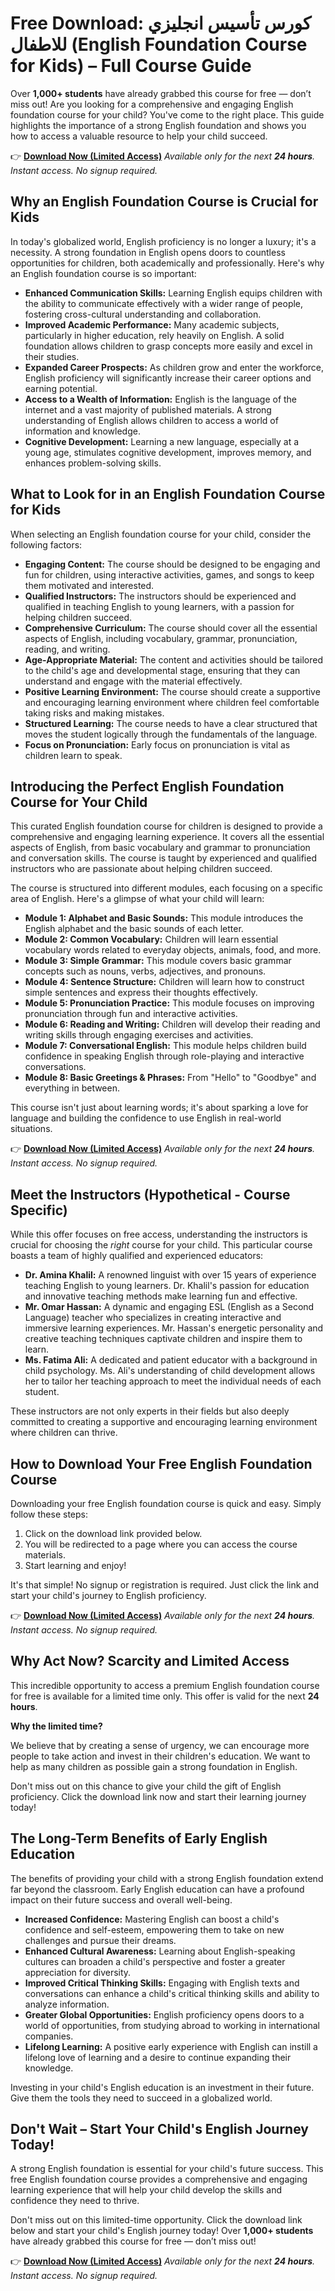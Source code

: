 # Free Download: كورس تأسيس انجليزي للاطفال (English Foundation Course for Kids) – Full Course Guide

Over **1,000+ students** have already grabbed this course for free — don’t miss out! Are you looking for a comprehensive and engaging English foundation course for your child? You've come to the right place. This guide highlights the importance of a strong English foundation and shows you how to access a valuable resource to help your child succeed.

👉 [**Download Now (Limited Access)**](https://udemywork.com/kurs-tasis-injlizi-lilatfal)
_Available only for the next **24 hours**. Instant access. No signup required._

## Why an English Foundation Course is Crucial for Kids

In today's globalized world, English proficiency is no longer a luxury; it's a necessity. A strong foundation in English opens doors to countless opportunities for children, both academically and professionally. Here's why an English foundation course is so important:

*   **Enhanced Communication Skills:** Learning English equips children with the ability to communicate effectively with a wider range of people, fostering cross-cultural understanding and collaboration.
*   **Improved Academic Performance:** Many academic subjects, particularly in higher education, rely heavily on English. A solid foundation allows children to grasp concepts more easily and excel in their studies.
*   **Expanded Career Prospects:** As children grow and enter the workforce, English proficiency will significantly increase their career options and earning potential.
*   **Access to a Wealth of Information:** English is the language of the internet and a vast majority of published materials. A strong understanding of English allows children to access a world of information and knowledge.
*   **Cognitive Development:** Learning a new language, especially at a young age, stimulates cognitive development, improves memory, and enhances problem-solving skills.

## What to Look for in an English Foundation Course for Kids

When selecting an English foundation course for your child, consider the following factors:

*   **Engaging Content:** The course should be designed to be engaging and fun for children, using interactive activities, games, and songs to keep them motivated and interested.
*   **Qualified Instructors:** The instructors should be experienced and qualified in teaching English to young learners, with a passion for helping children succeed.
*   **Comprehensive Curriculum:** The course should cover all the essential aspects of English, including vocabulary, grammar, pronunciation, reading, and writing.
*   **Age-Appropriate Material:** The content and activities should be tailored to the child's age and developmental stage, ensuring that they can understand and engage with the material effectively.
*   **Positive Learning Environment:** The course should create a supportive and encouraging learning environment where children feel comfortable taking risks and making mistakes.
*   **Structured Learning:** The course needs to have a clear structured that moves the student logically through the fundamentals of the language.
*   **Focus on Pronunciation:** Early focus on pronunciation is vital as children learn to speak.

## Introducing the Perfect English Foundation Course for Your Child

This curated English foundation course for children is designed to provide a comprehensive and engaging learning experience. It covers all the essential aspects of English, from basic vocabulary and grammar to pronunciation and conversation skills. The course is taught by experienced and qualified instructors who are passionate about helping children succeed.

The course is structured into different modules, each focusing on a specific area of English. Here's a glimpse of what your child will learn:

*   **Module 1: Alphabet and Basic Sounds:** This module introduces the English alphabet and the basic sounds of each letter.
*   **Module 2: Common Vocabulary:** Children will learn essential vocabulary words related to everyday objects, animals, food, and more.
*   **Module 3: Simple Grammar:** This module covers basic grammar concepts such as nouns, verbs, adjectives, and pronouns.
*   **Module 4: Sentence Structure:** Children will learn how to construct simple sentences and express their thoughts effectively.
*   **Module 5: Pronunciation Practice:** This module focuses on improving pronunciation through fun and interactive activities.
*   **Module 6: Reading and Writing:** Children will develop their reading and writing skills through engaging exercises and activities.
*   **Module 7: Conversational English:** This module helps children build confidence in speaking English through role-playing and interactive conversations.
*   **Module 8: Basic Greetings & Phrases:** From "Hello" to "Goodbye" and everything in between.

This course isn't just about learning words; it's about sparking a love for language and building the confidence to use English in real-world situations.

👉 [**Download Now (Limited Access)**](https://udemywork.com/kurs-tasis-injlizi-lilatfal)
_Available only for the next **24 hours**. Instant access. No signup required._

## Meet the Instructors (Hypothetical - Course Specific)

While this offer focuses on free access, understanding the instructors is crucial for choosing the *right* course for your child. This particular course boasts a team of highly qualified and experienced educators:

*   **Dr. Amina Khalil:** A renowned linguist with over 15 years of experience teaching English to young learners. Dr. Khalil's passion for education and innovative teaching methods make learning fun and effective.
*   **Mr. Omar Hassan:** A dynamic and engaging ESL (English as a Second Language) teacher who specializes in creating interactive and immersive learning experiences. Mr. Hassan's energetic personality and creative teaching techniques captivate children and inspire them to learn.
*   **Ms. Fatima Ali:** A dedicated and patient educator with a background in child psychology. Ms. Ali's understanding of child development allows her to tailor her teaching approach to meet the individual needs of each student.

These instructors are not only experts in their fields but also deeply committed to creating a supportive and encouraging learning environment where children can thrive.

## How to Download Your Free English Foundation Course

Downloading your free English foundation course is quick and easy. Simply follow these steps:

1.  Click on the download link provided below.
2.  You will be redirected to a page where you can access the course materials.
3.  Start learning and enjoy!

It's that simple! No signup or registration is required. Just click the link and start your child's journey to English proficiency.

👉 [**Download Now (Limited Access)**](https://udemywork.com/kurs-tasis-injlizi-lilatfal)
_Available only for the next **24 hours**. Instant access. No signup required._

## Why Act Now? Scarcity and Limited Access

This incredible opportunity to access a premium English foundation course for free is available for a limited time only. This offer is valid for the next **24 hours**.

**Why the limited time?**

We believe that by creating a sense of urgency, we can encourage more people to take action and invest in their children's education. We want to help as many children as possible gain a strong foundation in English.

Don't miss out on this chance to give your child the gift of English proficiency. Click the download link now and start their learning journey today!

## The Long-Term Benefits of Early English Education

The benefits of providing your child with a strong English foundation extend far beyond the classroom. Early English education can have a profound impact on their future success and overall well-being.

*   **Increased Confidence:** Mastering English can boost a child's confidence and self-esteem, empowering them to take on new challenges and pursue their dreams.
*   **Enhanced Cultural Awareness:** Learning about English-speaking cultures can broaden a child's perspective and foster a greater appreciation for diversity.
*   **Improved Critical Thinking Skills:** Engaging with English texts and conversations can enhance a child's critical thinking skills and ability to analyze information.
*   **Greater Global Opportunities:** English proficiency opens doors to a world of opportunities, from studying abroad to working in international companies.
*   **Lifelong Learning:** A positive early experience with English can instill a lifelong love of learning and a desire to continue expanding their knowledge.

Investing in your child's English education is an investment in their future. Give them the tools they need to succeed in a globalized world.

## Don't Wait – Start Your Child's English Journey Today!

A strong English foundation is essential for your child's future success. This free English foundation course provides a comprehensive and engaging learning experience that will help your child develop the skills and confidence they need to thrive.

Don't miss out on this limited-time opportunity. Click the download link below and start your child's English journey today! Over **1,000+ students** have already grabbed this course for free — don’t miss out!

👉 [**Download Now (Limited Access)**](https://udemywork.com/kurs-tasis-injlizi-lilatfal)
_Available only for the next **24 hours**. Instant access. No signup required._
